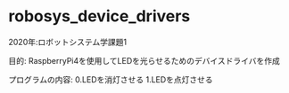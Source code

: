 # robosys_device_drivers
2020年:ロボットシステム学課題1

目的:
RaspberryPi4を使用してLEDを光らせるためのデバイスドライバを作成

プログラムの内容:
0.LEDを消灯させる
1.LEDを点灯させる


